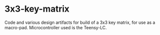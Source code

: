 # 3x3-key-matrix
Code and various design artifacts for build of a 3x3 key matrix, for use as a macro-pad. Microcontroller used is the Teensy-LC.
 
